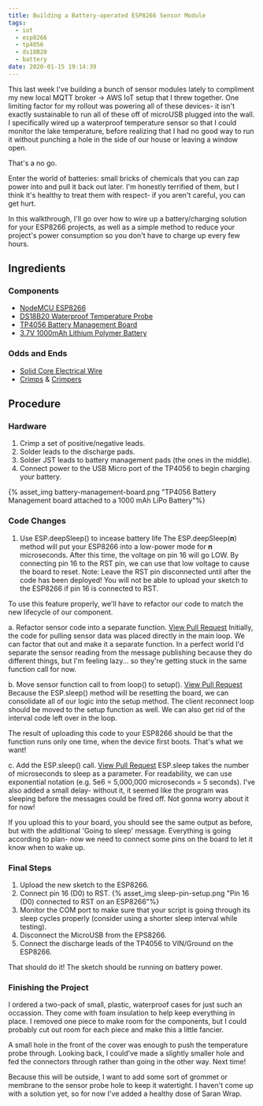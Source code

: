 ```yaml
---
title: Building a Battery-operated ESP8266 Sensor Module
tags:
  - iot
  - esp8266
  - tp4056
  - ds18B20
  - battery
date: 2020-01-15 19:14:39
---
```


This last week I've building a bunch of sensor modules lately to compliment my new local MQTT broker -> AWS IoT setup that I threw together. One limiting factor for my rollout was powering all of these devices- it isn't exactly sustainable to run all of these off of microUSB plugged into the wall. I specifically wired up a waterproof temperature sensor so that I could monitor the lake temperature, before realizing that I had no good way to run it without punching a hole in the side of our house or leaving a window open.

That's a no go.

Enter the world of batteries: small bricks of chemicals that you can zap power into and pull it back out later. I'm honestly terrified of them, but I think it's healthy to treat them with respect- if you aren't careful, you can get hurt.

In this walkthrough, I'll go over how to wire up a battery/charging solution for your ESP8266 projects, as well as a simple method to reduce your project's power consumption so you don't have to charge up every few hours.

<!--more -->

## Ingredients
### Components
* [NodeMCU ESP8266](https://amzn.to/2uAy9zw)
* [DS18B20 Waterproof Temperature Probe](https://amzn.to/30bxGj4)
* [TP4056 Battery Management Board](https://amzn.to/2R1fynM)
* [3.7V 1000mAh Lithium Polymer Battery](https://amzn.to/2R2aqj5)

### Odds and Ends
* [Solid Core Electrical Wire](https://amzn.to/39UUnMP)
* [Crimps](https://amzn.to/37Tqmv2) & [Crimpers](https://amzn.to/2tPAgyP)

## Procedure
### Hardware
1. Crimp a set of positive/negative leads.
1. Solder leads to the discharge pads.
1. Solder JST leads to battery management pads (the ones in the middle).
1. Connect power to the USB Micro port of the TP4056 to begin charging your battery.

{% asset_img battery-management-board.png "TP4056 Battery Management board attached to a 1000 mAh LiPo Battery"%}

### Code Changes
1. Use ESP.deepSleep() to incease battery life
The ESP.deepSleep(**n**) method will put your ESP8266 into a low-power mode for **n** microseconds. After this time, the voltage on pin 16 will go LOW. By connecting pin 16 to the RST pin, we can use that low voltage to cause the board to reset. Note: Leave the RST pin disconnected until after the code has been deployed! You will not be able to upload your sketch to the ESP8266 if pin 16 is connected to RST.

To use this feature properly, we'll have to refactor our code to match the new lifecycle of our component.

a. Refactor sensor code into a separate function. [View Pull Request](https://github.com/thomasphorton/esp8266-temp/pull/2/files)
Initially, the code for pulling sensor data was placed directly in the main loop. We can factor that out and make it a separate function. In a perfect world I'd separate the sensor reading from the message publishing because they do different things, but I'm feeling lazy... so they're getting stuck in the same function call for now.

b. Move sensor function call to from loop() to setup(). [View Pull Request](https://github.com/thomasphorton/esp8266-temp/pull/3/files)
Because the ESP.sleep() method will be resetting the board, we can consolidate all of our logic into the setup method. The client reconnect loop should be moved to the setup function as well. We can also get rid of the interval code left over in the loop.

The result of uploading this code to your ESP8266 should be that the function runs only one time, when the device first boots. That's what we want!

c. Add the ESP.sleep() call. [View Pull Request](https://github.com/thomasphorton/esp8266-temp/pull/4/files)
ESP.sleep takes the number of microseconds to sleep as a parameter. For readability, we can use exponential notation (e.g. 5e6 = 5,000,000 microseconds = 5 seconds). I've also added a small delay- without it, it seemed like the program was sleeping before the messages could be fired off. Not gonna worry about it for now!

If you upload this to your board, you should see the same output as before, but with the additional 'Going to sleep' message. Everything is going according to plan- now we need to connect some pins on the board to let it know when to wake up.

### Final Steps
1. Upload the new sketch to the ESP8266.
1. Connect pin 16 (D0) to RST.
{% asset_img sleep-pin-setup.png "Pin 16 (D0) connected to RST on an ESP8266"%}
1. Monitor the COM port to make sure that your script is going through its sleep cycles properly (consider using a shorter sleep interval while testing).
1. Disconnect the MicroUSB from the EPS8266.
1. Connect the discharge leads of the TP4056 to VIN/Ground on the ESP8266.

That should do it! The sketch should be running on battery power.

### Finishing the Project
I ordered a two-pack of small, plastic, waterproof cases for just such an occassion. They come with foam insulation to help keep everything in place. I removed one piece to make room for the components, but I could probably cut out room for each piece and make this a little fancier.

A small hole in the front of the cover was enough to push the temperature probe through. Looking back, I could've made a slightly smaller hole and fed the connectors through rather than going in the other way. Next time!

Because this will be outside, I want to add some sort of grommet or membrane to the sensor probe hole to keep it watertight. I haven't come up with a solution yet, so for now I've added a healthy dose of Saran Wrap.
